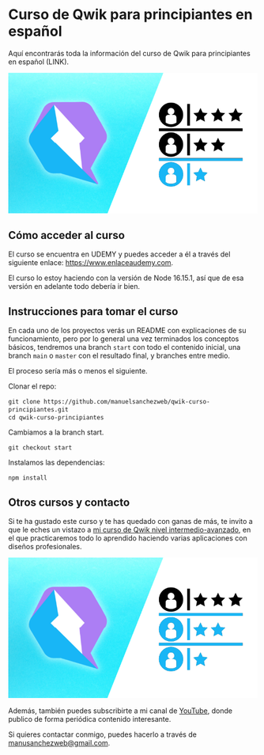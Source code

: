 # Curso de Qwik para principiantes en español

Aquí encontrarás toda la información del curso de Qwik para principiantes en español (LINK).

[![Qwik para principiantes en español](./public/img/qwik-principiantes.png)](https://www.youtube.com/watch?v=o0HwamjhsWw)

## Cómo acceder al curso

El curso se encuentra en UDEMY y puedes acceder a él a través del siguiente enlace: https://www.enlaceaudemy.com.

El curso lo estoy haciendo con la versión de Node 16.15.1, así que de esa versión en adelante todo debería ir bien.

## Instrucciones para tomar el curso

En cada uno de los proyectos verás un README con explicaciones de su funcionamiento, pero por lo general una vez terminados los conceptos básicos, tendremos una branch `start` con todo el contenido inicial, una branch `main` o `master` con el resultado final, y branches entre medio.

El proceso sería más o menos el siguiente.

Clonar el repo:

    git clone https://github.com/manuelsanchezweb/qwik-curso-principiantes.git
    cd qwik-curso-principiantes

Cambiamos a la branch start.

    git checkout start

Instalamos las dependencias:

    npm install

## Otros cursos y contacto

Si te ha gustado este curso y te has quedado con ganas de más, te invito a que le eches un vistazo a [mi curso de Qwik nivel intermedio-avanzado](https://duckduckgo.com), en el que practicaremos todo lo aprendido haciendo varias aplicaciones con diseños profesionales.

[![Qwik nivel intermedio en español](./public/img/qwik-intermedio.png)](https://www.youtube.com/watch?v=o0HwamjhsWw)

Además, también puedes subscribirte a mi canal de [YouTube](https://www.youtube.com/channel/UCX3IE_OjG20p_AwbX06YAEg), donde publico de forma periódica contenido interesante.

Si quieres contactar conmigo, puedes hacerlo a través de [manusanchezweb@gmail.com](mailto:manusanchezweb@gmail.com).
